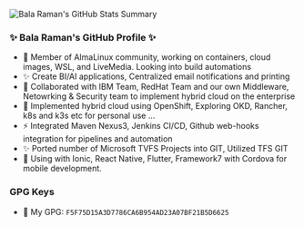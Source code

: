 ![Bala Raman's GitHub Stats Summary](https://github-readme-stats.vercel.app/api?username=srbala&show_icons=true&theme=radical)

###  ✨ Bala Raman's GitHub Profile ✨

- 👯 Member of AlmaLinux community, working on containers, cloud images, WSL, and LiveMedia. Looking into build automations
- ✨ Create BI/AI applications, Centralized email notifications and printing 
- 👯 Collaborated with IBM Team, RedHat Team and our own Middleware, Netowrking & Security team to implement hybrid cloud on the enterprise
- 🌱 Implemented hybrid cloud using OpenShift, Exploring OKD, Rancher, k8s and k3s etc for personal use ...
- ⚡ Integrated Maven Nexus3, Jenkins CI/CD, Github web-hooks integration for pipelines and automation
- ✨ Ported number of Microsoft TVFS Projects into GIT, Utilized TFS GIT 
- 🔭 Using with Ionic, React Native, Flutter, Framework7 with Cordova for mobile development.

### GPG Keys

- 💬 My GPG: `F5F75D15A3D7786CA6B954AD23A07BF21B5D6625`

<!--
```
- ⚡ note 1. 
- ✨ note 2.
- 🌱 note 4.
```

**srbala/srbala** is a ✨ _special_ ✨ repository because its `README.md` (this file) appears on your GitHub profile.
Here are some ideas to get you started:
- 🔭 I’m currently working on ...
- 🌱 I’m currently learning ...
- 👯 I’m looking to collaborate on ...
- 🤔 I’m looking for help with ...
- 💬 Ask me about ...
- 📫 How to reach me: ...
- 😄 Pronouns: ...
- ⚡ Fun fact: ... s
-->

